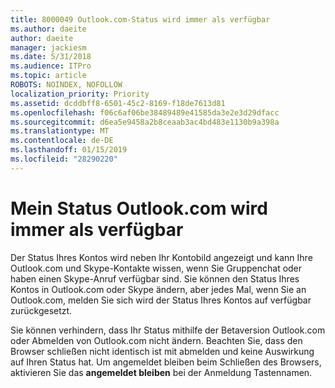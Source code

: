 ```yaml
---
title: 8000049 Outlook.com-Status wird immer als verfügbar
ms.author: daeite
author: daeite
manager: jackiesm
ms.date: 5/31/2018
ms.audience: ITPro
ms.topic: article
ROBOTS: NOINDEX, NOFOLLOW
localization_priority: Priority
ms.assetid: dcddbff8-6501-45c2-8169-f18de7613d81
ms.openlocfilehash: f06c6af06be38489489e41585da3e2e3d29dfacc
ms.sourcegitcommit: d6ea5e9458a2b8ceaab3ac4bd483e1130b9a398a
ms.translationtype: MT
ms.contentlocale: de-DE
ms.lasthandoff: 01/15/2019
ms.locfileid: "28290220"
---
```

# <a name="my-outlookcom-status-always-shows-as-available"></a>Mein Status Outlook.com wird immer als verfügbar

Der Status Ihres Kontos wird neben Ihr Kontobild angezeigt und kann Ihre Outlook.com und Skype-Kontakte wissen, wenn Sie Gruppenchat oder haben einen Skype-Anruf verfügbar sind. Sie können den Status Ihres Kontos in Outlook.com oder Skype ändern, aber jedes Mal, wenn Sie an Outlook.com, melden Sie sich wird der Status Ihres Kontos auf verfügbar zurückgesetzt.
  
Sie können verhindern, dass Ihr Status mithilfe der Betaversion Outlook.com oder Abmelden von Outlook.com nicht ändern. Beachten Sie, dass den Browser schließen nicht identisch ist mit abmelden und keine Auswirkung auf Ihren Status hat. Um angemeldet bleiben beim Schließen des Browsers, aktivieren Sie das **angemeldet bleiben** bei der Anmeldung Tastennamen. 
  

